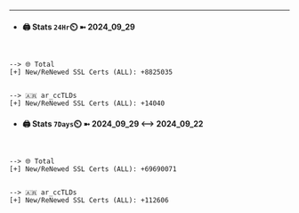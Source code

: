 

---
- #### 🖨️ **Stats** `24Hr`⏲️ ➼ 2024_09_29
```console


--> 🌐 Total
[+] New/ReNewed SSL Certs (ALL): +8825035


--> 🇦🇷 ar_ccTLDs
[+] New/ReNewed SSL Certs (ALL): +14040

```

- #### 🖨️ **Stats** `7Days`⏲️ ➼ 2024_09_29 <--> 2024_09_22
```console


--> 🌐 Total
[+] New/ReNewed SSL Certs (ALL): +69690071


--> 🇦🇷 ar_ccTLDs
[+] New/ReNewed SSL Certs (ALL): +112606

```

